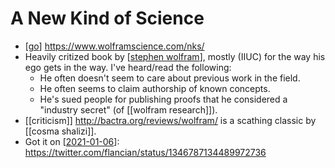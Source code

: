 # A New Kind of Science

- [[go]] https://www.wolframscience.com/nks/
- Heavily critized book by [[stephen wolfram]], mostly (IIUC) for the way his ego gets in the way. I've heard/read the following:
  - He often doesn't seem to care about previous work in the field.
  - He often seems to claim authorship of known concepts. 
  - He's sued people for publishing proofs that he considered a "industry secret" (of [[wolfram research]]).
- [[criticism]] http://bactra.org/reviews/wolfram/ is a scathing classic by [[cosma shalizi]].
- Got it on [[2021-01-06]]: https://twitter.com/flancian/status/1346787134489972736


[//begin]: # "Autogenerated link references for markdown compatibility"
[go]: go "Go"
[stephen wolfram]: stephen-wolfram "Stephen Wolfram"
[2021-01-06]: journal/2021-01-06 "2021-01-06"
[//end]: # "Autogenerated link references"
